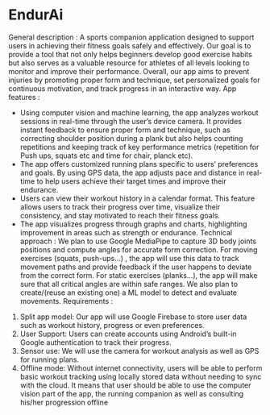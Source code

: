 # EndurAi
General description :
A sports companion application designed to support users in achieving their fitness goals
safely and effectively. Our goal is to provide a tool that not only helps beginners develop
good exercise habits but also serves as a valuable resource for athletes of all levels looking
to monitor and improve their performance. Overall, our app aims to prevent injuries by
promoting proper form and technique, set personalized goals for continuous motivation, and
track progress in an interactive way.
App features :
- Using computer vision and machine learning, the app analyzes workout sessions in
real-time through the user’s device camera. It provides instant feedback to ensure
proper form and technique, such as correcting shoulder position during a plank but
also helps counting repetitions and keeping track of key performance metrics
(repetition for Push ups, squats etc and time for chair, planck etc).
- The app offers customized running plans specific to users’ preferences and goals. By
using GPS data, the app adjusts pace and distance in real-time to help users achieve
their target times and improve their endurance.
- Users can view their workout history in a calendar format. This feature allows users
to track their progress over time, visualize their consistency, and stay motivated to
reach their fitness goals.
- The app visualizes progress through graphs and charts, highlighting improvement in
areas such as strength or endurance.
Technical approach :
We plan to use Google MediaPipe to capture 3D body joints positions and compute angles
for accurate form correction. For moving exercises (squats, push-ups…) , the app will use
this data to track movement paths and provide feedback if the user happens to deviate from
the correct form. For static exercises (planks…), the app will make sure that all critical
angles are within safe ranges. We also plan to create/(reuse an existing one) a ML model to
detect and evaluate movements.
Requirements :
1. Split app model: Our app will use Google Firebase to store user data such as
workout history, progress or even preferences.
2. User Support: Users can create accounts using Android’s built-in Google
authentication to track their progress.
3. Sensor use: We will use the camera for workout analysis as well as GPS for running
plans.
4. Offline mode: Without internet connectivity, users will be able to perform basic
workout tracking using locally stored data without needing to sync with the cloud. It
means that user should be able to use the computer vision part of the app, the
running companion as well as consulting his/her progression offline
